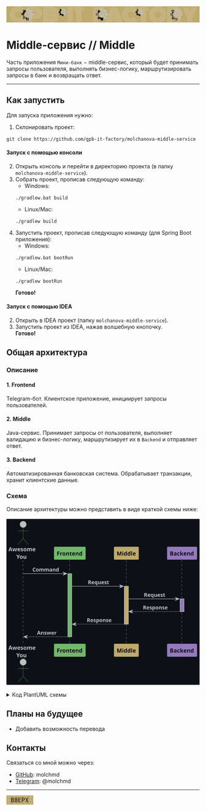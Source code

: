 <div style="text-align: center;">
    <img src="images/banner.svg" alt="Шапка">
</div>
<h1><a name="up">Middle-сервис // Middle</a></h1>

Часть приложения `Мини-банк` − middle-сервис, который будет принимать запросы пользователя,
выполнять бизнес-логику, маршрутизировать запросы в банк и возвращать ответ.

---

## Как запустить

Для запуска приложения нужно:
1. Склонировать проект:
```
git clone https://github.com/gpb-it-factory/molchanova-middle-service
```
#### Запуск с помощью консоли
2. Открыть консоль и перейти в директорию проекта
   (в папку `molchanova-middle-service`).
3. Собрать проект, прописав следующую команду:
    - Windows:
   ```
   ./gradlew.bat build
   ```
    - Linux/Mac:
   ```
   ./gradlew build
   ```
4. Запустить проект, прописав следующую команду (для Spring Boot приложения):
    - Windows:
   ```
   ./gradlew.bat bootRun
   ```
    - Linux/Mac:
   ```
   ./gradlew bootRun
   ```
   **Готово!**

#### Запуск с помощью IDEA
2. Открыть в IDEA проект (папку `molchanova-middle-service`).
3. Запустить проект из IDEA, нажав волшебную кнопочку. \
   **Готово!**

## Общая архитектура
### Описание

#### 1. Frontend
Telegram-бот. Клиентское приложение, инициирует запросы пользователей.

#### 2. Middle
Java-сервис. Принимает запросы от пользователя, выполняет валидацию и бизнес-логику, маршрутизирует их в `Backend` и отправляет ответ.

#### 3. Backend
Автоматизированная банковская система. Обрабатывает транзакции, хранит клиентские данные.

### Схема
Описание архитектуры можно представить в виде краткой схемы ниже:\
\
![Схемочка](images/arhitecture_diagram.svg "Архитектура")

<details>
<summary>Код PlantUML схемы</summary>

```plantuml
@startuml
scale 1

!define Background #0d1117
!define Arrow #bcbec4
!define ColorY #bfa96d
!define ColorP #947abb
!define ColorG #72b76b

skinparam backgroundColor Background
skinparam sequence {
    ActorBorderColor ColorG
    ActorFontColor Arrow
    ActorFontStyle bold

    ParticipantPadding 30
    ParticipantFontStyle bold
    ParticipantFontColor Background
    ParticipantBackgroundColor Arrow
    LifeLineBorderColor Arrow

    MessageAlign center
    ArrowFontColor Arrow
    ArrowFontStyle bold
    ArrowColor Arrow
}

actor "Awesome\nYou" as User Arrow

participant "Frontend" as F ColorG
participant "Middle" as M ColorY
participant "Backend" as B ColorP

User -> F: Command
activate F ColorG

F -> M: Request
activate M ColorY

M -> B: Request
activate B ColorP
B --> M: Response
deactivate B

M --> F: Response
deactivate M

F --> User: Answer
deactivate F

@enduml
```

</details>

## Планы на будущее
- Добавить возможность перевода

## Контакты
Связаться со мной можно через:
- [GitHub](https://github.com/molchmd): molchmd
- [Telegram](https://t.me/molchmd): @molchmd

---

[<img src="images/up.svg" alt="up" width="70">](#up)